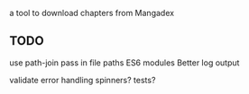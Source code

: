 
a tool to download chapters from Mangadex
## TODO
use path-join
pass in file paths
ES6 modules
Better log output

validate error handling
spinners?
tests?
